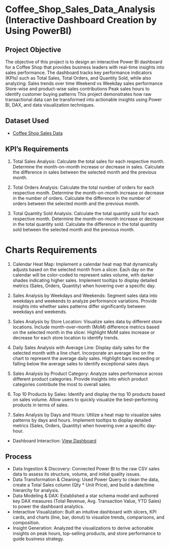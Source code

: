 # Coffee_Shop_Sales_Data_Analysis (Interactive Dashboard Creation by Using PowerBI)
## Project Objective
  The objective of this project is to design an interactive Power BI dashboard for a Coffee Shop that provides business leaders with real-time insights into sales performance. The dashboard tracks key performance      indicators (KPIs) such as Total Sales, Total Orders, and Quantity Sold, while also analyzing:
  Sales trends over time
  Weekend vs Weekday sales performance
  Store-wise and product-wise sales contributions
  Peak sales hours to identify customer buying patterns
  This project demonstrates how raw transactional data can be transformed into actionable insights using Power BI, DAX, and data visualization techniques.

## Dataset Used
- <a href="https://github.com/ajith253/PowerBI_Dashboard_1/blob/main/Coffee%20Shop%20Sales.csv">Coffee Shop Sales Data</a>

## KPI’s Requirements
1. Total Sales Analysis:
Calculate the total sales for each respective month.
Determine the month-on-month increase or decrease in sales.
Calculate the difference in sales between the selected month and the previous month.

2. Total Orders Analysis:
Calculate the total number of orders for each respective month.
Determine the month-on-month increase or decrease in the number of orders.
Calculate the difference in the number of orders between the selected month and the previous month.

3. Total Quantity Sold Analysis:
Calculate the total quantity sold for each respective month.
Determine the month-on-month increase or decrease in the total quantity sold.
Calculate the difference in the total quantity sold between the selected month and the previous month.

# Charts Requirements
1. Calendar Heat Map:
Implement a calendar heat map that dynamically adjusts based on the selected month from a slicer.
Each day on the calendar will be color-coded to represent sales volume, with darker shades indicating higher sales.
Implement tooltips to display detailed metrics (Sales, Orders, Quantity) when hovering over a specific day.

2. Sales Analysis by Weekdays and Weekends:
Segment sales data into weekdays and weekends to analyze performance variations.
Provide insights into whether sales patterns differ significantly between weekdays and weekends.

3. Sales Analysis by Store Location:
Visualize sales data by different store locations.
Include month-over-month (MoM) difference metrics based on the selected month in the slicer.
Highlight MoM sales increase or decrease for each store location to identify trends.

4. Daily Sales Analysis with Average Line:
Display daily sales for the selected month with a line chart.
Incorporate an average line on the chart to represent the average daily sales.
Highlight bars exceeding or falling below the average sales to identify exceptional sales days.

5. Sales Analysis by Product Category:
Analyze sales performance across different product categories.
Provide insights into which product categories contribute the most to overall sales.

6. Top 10 Products by Sales:
Identify and display the top 10 products based on sales volume.
Allow users to quickly visualize the best-performing products in terms of sales.

7. Sales Analysis by Days and Hours:
Utilize a heat map to visualize sales patterns by days and hours.
Implement tooltips to display detailed metrics (Sales, Orders, Quantity) when hovering over a specific day-hour.


- Dashboard Interaction: [View Dashboard](https://github.com/ajith253/PowerBI_Dashboard_1/blob/main/PowerBi_Project.png)


## Process
- Data Ingestion & Discovery: Connected Power BI to the raw CSV sales data to assess its structure, volume, and initial quality issues.
- Data Transformation & Cleaning: Used Power Query to clean the data, create a Total Sales column (Qty * Unit Price), and build a date/time hierarchy for analysis.
- Data Modeling & DAX: Established a star schema model and authored key DAX measures (Total Revenue, Avg. Transaction Value, YTD Sales) to power the dashboard analytics.
- Interactive Visualization: Built an intuitive dashboard with slicers, KPI cards, and charts (line, bar, donut) to visualize trends, comparisons, and composition.
- Insight Generation: Analyzed the visualizations to derive actionable insights on peak hours, top-selling products, and store performance to guide business strategy.
  
